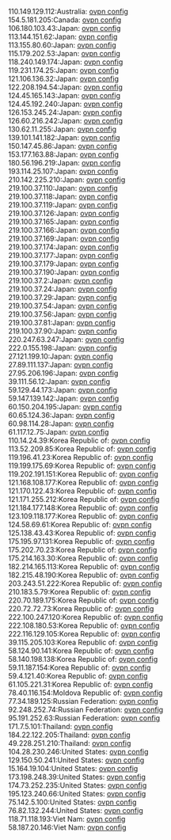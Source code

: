 110.149.129.112:Australia: [ovpn config](vpn/110_149_129_112.ovpn)  
154.5.181.205:Canada: [ovpn config](vpn/154_5_181_205.ovpn)  
106.180.103.43:Japan: [ovpn config](vpn/106_180_103_43.ovpn)  
113.144.151.62:Japan: [ovpn config](vpn/113_144_151_62.ovpn)  
113.155.80.60:Japan: [ovpn config](vpn/113_155_80_60.ovpn)  
115.179.202.53:Japan: [ovpn config](vpn/115_179_202_53.ovpn)  
118.240.149.174:Japan: [ovpn config](vpn/118_240_149_174.ovpn)  
119.231.174.25:Japan: [ovpn config](vpn/119_231_174_25.ovpn)  
121.106.136.32:Japan: [ovpn config](vpn/121_106_136_32.ovpn)  
122.208.194.54:Japan: [ovpn config](vpn/122_208_194_54.ovpn)  
124.45.165.143:Japan: [ovpn config](vpn/124_45_165_143.ovpn)  
124.45.192.240:Japan: [ovpn config](vpn/124_45_192_240.ovpn)  
126.153.245.24:Japan: [ovpn config](vpn/126_153_245_24.ovpn)  
126.60.216.242:Japan: [ovpn config](vpn/126_60_216_242.ovpn)  
130.62.11.255:Japan: [ovpn config](vpn/130_62_11_255.ovpn)  
139.101.141.182:Japan: [ovpn config](vpn/139_101_141_182.ovpn)  
150.147.45.86:Japan: [ovpn config](vpn/150_147_45_86.ovpn)  
153.177.163.88:Japan: [ovpn config](vpn/153_177_163_88.ovpn)  
180.56.196.219:Japan: [ovpn config](vpn/180_56_196_219.ovpn)  
193.114.25.107:Japan: [ovpn config](vpn/193_114_25_107.ovpn)  
210.142.225.210:Japan: [ovpn config](vpn/210_142_225_210.ovpn)  
219.100.37.110:Japan: [ovpn config](vpn/219_100_37_110.ovpn)  
219.100.37.118:Japan: [ovpn config](vpn/219_100_37_118.ovpn)  
219.100.37.119:Japan: [ovpn config](vpn/219_100_37_119.ovpn)  
219.100.37.126:Japan: [ovpn config](vpn/219_100_37_126.ovpn)  
219.100.37.165:Japan: [ovpn config](vpn/219_100_37_165.ovpn)  
219.100.37.166:Japan: [ovpn config](vpn/219_100_37_166.ovpn)  
219.100.37.169:Japan: [ovpn config](vpn/219_100_37_169.ovpn)  
219.100.37.174:Japan: [ovpn config](vpn/219_100_37_174.ovpn)  
219.100.37.177:Japan: [ovpn config](vpn/219_100_37_177.ovpn)  
219.100.37.179:Japan: [ovpn config](vpn/219_100_37_179.ovpn)  
219.100.37.190:Japan: [ovpn config](vpn/219_100_37_190.ovpn)  
219.100.37.2:Japan: [ovpn config](vpn/219_100_37_2.ovpn)  
219.100.37.24:Japan: [ovpn config](vpn/219_100_37_24.ovpn)  
219.100.37.29:Japan: [ovpn config](vpn/219_100_37_29.ovpn)  
219.100.37.54:Japan: [ovpn config](vpn/219_100_37_54.ovpn)  
219.100.37.56:Japan: [ovpn config](vpn/219_100_37_56.ovpn)  
219.100.37.81:Japan: [ovpn config](vpn/219_100_37_81.ovpn)  
219.100.37.90:Japan: [ovpn config](vpn/219_100_37_90.ovpn)  
220.247.63.247:Japan: [ovpn config](vpn/220_247_63_247.ovpn)  
222.0.155.198:Japan: [ovpn config](vpn/222_0_155_198.ovpn)  
27.121.199.10:Japan: [ovpn config](vpn/27_121_199_10.ovpn)  
27.89.111.137:Japan: [ovpn config](vpn/27_89_111_137.ovpn)  
27.95.206.196:Japan: [ovpn config](vpn/27_95_206_196.ovpn)  
39.111.56.12:Japan: [ovpn config](vpn/39_111_56_12.ovpn)  
59.129.44.173:Japan: [ovpn config](vpn/59_129_44_173.ovpn)  
59.147.139.142:Japan: [ovpn config](vpn/59_147_139_142.ovpn)  
60.150.204.195:Japan: [ovpn config](vpn/60_150_204_195.ovpn)  
60.65.124.36:Japan: [ovpn config](vpn/60_65_124_36.ovpn)  
60.98.114.28:Japan: [ovpn config](vpn/60_98_114_28.ovpn)  
61.117.12.75:Japan: [ovpn config](vpn/61_117_12_75.ovpn)  
110.14.24.39:Korea Republic of: [ovpn config](vpn/110_14_24_39.ovpn)  
113.52.209.85:Korea Republic of: [ovpn config](vpn/113_52_209_85.ovpn)  
119.196.41.23:Korea Republic of: [ovpn config](vpn/119_196_41_23.ovpn)  
119.199.175.69:Korea Republic of: [ovpn config](vpn/119_199_175_69.ovpn)  
119.202.191.151:Korea Republic of: [ovpn config](vpn/119_202_191_151.ovpn)  
121.168.108.177:Korea Republic of: [ovpn config](vpn/121_168_108_177.ovpn)  
121.170.122.43:Korea Republic of: [ovpn config](vpn/121_170_122_43.ovpn)  
121.171.255.212:Korea Republic of: [ovpn config](vpn/121_171_255_212.ovpn)  
121.184.177.148:Korea Republic of: [ovpn config](vpn/121_184_177_148.ovpn)  
123.109.118.177:Korea Republic of: [ovpn config](vpn/123_109_118_177.ovpn)  
124.58.69.61:Korea Republic of: [ovpn config](vpn/124_58_69_61.ovpn)  
125.138.43.43:Korea Republic of: [ovpn config](vpn/125_138_43_43.ovpn)  
175.195.97.131:Korea Republic of: [ovpn config](vpn/175_195_97_131.ovpn)  
175.202.70.23:Korea Republic of: [ovpn config](vpn/175_202_70_23.ovpn)  
175.214.163.30:Korea Republic of: [ovpn config](vpn/175_214_163_30.ovpn)  
182.214.165.113:Korea Republic of: [ovpn config](vpn/182_214_165_113.ovpn)  
182.215.48.190:Korea Republic of: [ovpn config](vpn/182_215_48_190.ovpn)  
203.243.51.222:Korea Republic of: [ovpn config](vpn/203_243_51_222.ovpn)  
210.183.5.79:Korea Republic of: [ovpn config](vpn/210_183_5_79.ovpn)  
220.70.189.175:Korea Republic of: [ovpn config](vpn/220_70_189_175.ovpn)  
220.72.72.73:Korea Republic of: [ovpn config](vpn/220_72_72_73.ovpn)  
222.100.247.120:Korea Republic of: [ovpn config](vpn/222_100_247_120.ovpn)  
222.108.180.53:Korea Republic of: [ovpn config](vpn/222_108_180_53.ovpn)  
222.116.129.105:Korea Republic of: [ovpn config](vpn/222_116_129_105.ovpn)  
39.115.205.103:Korea Republic of: [ovpn config](vpn/39_115_205_103.ovpn)  
58.124.90.141:Korea Republic of: [ovpn config](vpn/58_124_90_141.ovpn)  
58.140.198.138:Korea Republic of: [ovpn config](vpn/58_140_198_138.ovpn)  
59.11.187.154:Korea Republic of: [ovpn config](vpn/59_11_187_154.ovpn)  
59.4.121.40:Korea Republic of: [ovpn config](vpn/59_4_121_40.ovpn)  
61.105.221.31:Korea Republic of: [ovpn config](vpn/61_105_221_31.ovpn)  
78.40.116.154:Moldova Republic of: [ovpn config](vpn/78_40_116_154.ovpn)  
77.34.189.125:Russian Federation: [ovpn config](vpn/77_34_189_125.ovpn)  
92.248.252.74:Russian Federation: [ovpn config](vpn/92_248_252_74.ovpn)  
95.191.252.63:Russian Federation: [ovpn config](vpn/95_191_252_63.ovpn)  
171.7.5.101:Thailand: [ovpn config](vpn/171_7_5_101.ovpn)  
184.22.122.205:Thailand: [ovpn config](vpn/184_22_122_205.ovpn)  
49.228.251.210:Thailand: [ovpn config](vpn/49_228_251_210.ovpn)  
104.28.230.246:United States: [ovpn config](vpn/104_28_230_246.ovpn)  
129.150.50.241:United States: [ovpn config](vpn/129_150_50_241.ovpn)  
15.164.19.104:United States: [ovpn config](vpn/15_164_19_104.ovpn)  
173.198.248.39:United States: [ovpn config](vpn/173_198_248_39.ovpn)  
174.73.252.235:United States: [ovpn config](vpn/174_73_252_235.ovpn)  
195.123.240.66:United States: [ovpn config](vpn/195_123_240_66.ovpn)  
75.142.5.100:United States: [ovpn config](vpn/75_142_5_100.ovpn)  
76.82.132.244:United States: [ovpn config](vpn/76_82_132_244.ovpn)  
118.71.118.193:Viet Nam: [ovpn config](vpn/118_71_118_193.ovpn)  
58.187.20.146:Viet Nam: [ovpn config](vpn/58_187_20_146.ovpn)  
